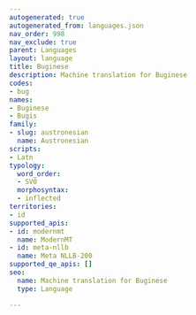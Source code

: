 ```yaml
---
autogenerated: true
autogenerated_from: languages.json
nav_order: 998
nav_exclude: true
parent: Languages
layout: language
title: Buginese
description: Machine translation for Buginese
codes:
- bug
names:
- Buginese
- Bugis
family:
- slug: austronesian
  name: Austronesian
scripts:
- Latn
typology:
  word_order:
  - SVO
  morphosyntax:
  - inflected
territories:
- id
supported_apis:
- id: modernmt
  name: ModernMT
- id: meta-nllb
  name: Meta NLLB-200
supported_qe_apis: []
seo:
  name: Machine translation for Buginese
  type: Language

---
```


